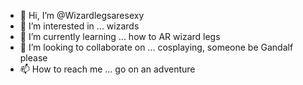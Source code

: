- 👋 Hi, I’m @Wizardlegsaresexy
- 👀 I’m interested in ... wizards
- 🌱 I’m currently learning ... how to AR wizard legs
- 💞️ I’m looking to collaborate on ... cosplaying, someone be Gandalf please
- 📫 How to reach me ... go on an adventure

<!---
Wizardlegsaresexy/Wizardlegsaresexy is a ✨ special ✨ repository because its `README.md` (this file) appears on your GitHub profile.
You can click the Preview link to take a look at your changes.
--->
